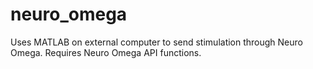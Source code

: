 # neuro_omega

Uses MATLAB on external computer to send stimulation through Neuro Omega. Requires Neuro Omega API functions.

